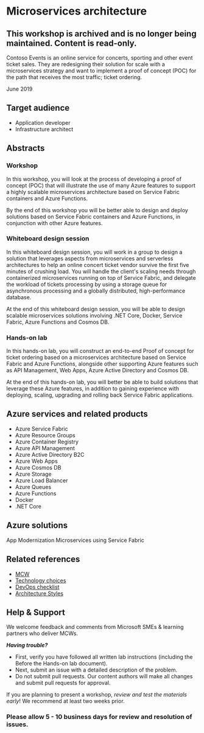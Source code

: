 # Microservices architecture

## This workshop is archived and is no longer being maintained. Content is read-only.

Contoso Events is an online service for concerts, sporting and other event ticket sales. They are redesigning their solution for scale with a microservices strategy and want to implement a proof of concept (POC) for the path that receives the most traffic; ticket ordering.

June 2019

## Target audience

- Application developer
- Infrastructure architect

## Abstracts

### Workshop

In this workshop, you will look at the process of developing a proof of concept (POC) that will illustrate the use of many Azure features to support a highly scalable microservices architecture based on Service Fabric containers and Azure Functions.

By the end of this workshop you will be better able to design and deploy solutions based on Service Fabric containers and Azure Functions, in conjunction with other Azure features.

### Whiteboard design session

In this whiteboard design session, you will work in a group to design a solution that leverages aspects from microservices and serverless architectures to help an online concert ticket vendor survive the first five minutes of crushing load. You will handle the client's scaling needs through containerized microservices running on top of Service Fabric, and delegate the workload of tickets processing by using a storage queue for asynchronous processing and a globally distributed, high-performance database.

At the end of this whiteboard design session, you will be able to design scalable microservices solutions involving .NET Core, Docker, Service Fabric, Azure Functions and Cosmos DB.

### Hands-on lab

In this hands-on lab, you will construct an end-to-end Proof of concept for ticket ordering based on a microservices architecture based on Service Fabric and Azure Functions, alongside other supporting Azure features such as API Management, Web Apps, Azure Active Directory and Cosmos DB.

At the end of this hands-on lab, you will better be able to build solutions that leverage these Azure features, in addition to gaining experience with deploying, scaling, upgrading and rolling back Service Fabric applications.

## Azure services and related products

- Azure Service Fabric
- Azure Resource Groups
- Azure Container Registry
- Azure API Management
- Azure Active Directory B2C
- Azure Web Apps
- Azure Cosmos DB
- Azure Storage
- Azure Load Balancer
- Azure Queues
- Azure Functions
- Docker
- .NET Core

## Azure solutions

App Modernization
Microservices using Service Fabric

## Related references

- [MCW](https://github.com/Microsoft/MCW)
- [Technology choices](https://docs.microsoft.com/en-us/azure/architecture/guide/technology-choices/compute-overview)
- [DevOps checklist](https://docs.microsoft.com/en-us/azure/architecture/checklist/dev-ops)
- [Architecture Styles](https://docs.microsoft.com/en-us/azure/architecture/guide/architecture-styles)

## Help & Support

We welcome feedback and comments from Microsoft SMEs & learning partners who deliver MCWs.  

***Having trouble?***
- First, verify you have followed all written lab instructions (including the Before the Hands-on lab document).
- Next, submit an issue with a detailed description of the problem.
- Do not submit pull requests. Our content authors will make all changes and submit pull requests for approval.  

If you are planning to present a workshop, *review and test the materials early*! We recommend at least two weeks prior.

### Please allow 5 - 10 business days for review and resolution of issues.
